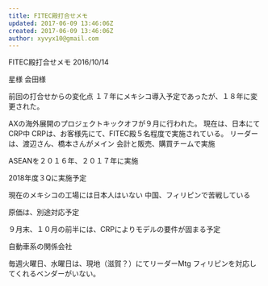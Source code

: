 ```yaml
---
title: FITEC殿打合せメモ
updated: 2017-06-09 13:46:06Z
created: 2017-06-09 13:46:06Z
author: xyvyx10@gmail.com
---
```


FITEC殿打合せメモ
2016/10/14

星様
会田様

前回の打合せからの変化点
１７年にメキシコ導入予定であったが、１８年に変更された。

AXの海外展開のプロジェクトキックオフが９月に行われた。
現在は、日本にてCRP中
CRPは、お客様先にて、FITEC殿５名程度で実施されている。
リーダーは、渡辺さん、橋本さんがメイン
会計と販売、購買チームで実施

ASEANを２０１６年、２０１７年に実施

2018年度３Qに実施予定

現在のメキシコの工場には日本人はいない
中国、フィリピンで苦戦している

原価は、別途対応予定

９月末、１０月の前半には、CRPによりモデルの要件が固まる予定

自動車系の関係会社

毎週火曜日、水曜日は、現地（滋賀？）にてリーダーMtg
フィリピンを対応してくれるベンダーがいない。